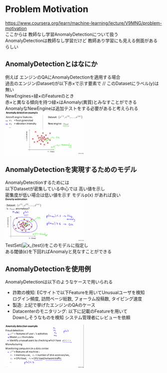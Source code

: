 # Problem Motivation
https://www.coursera.org/learn/machine-learning/lecture/V9MNG/problem-motivation  
ここからは 教師なし学習AnomalyDetectionについて扱う  
AnomalyDetectionは教師なし学習だけど 教師あり学習にも見える側面がある らしい  

## AnomalyDetectionとはなにか
例えば エンジンのQAにAnomalyDetectionを適用する場合  
過去のエンジン(Dataset)が以下赤×で示す要素で // このDatasetにラベル(y)は無い  
NewEngines=緑×のFeatureのとき  
赤×と異なる傾向を持つ緑×はAnomaly(異質)とみなすことができる  
AnomalyなNewEngineは追加テストをする必要があると考えられる  
<img src="../../img/09_01_anomaly_decetion.png" width=50% >  

## AnomalyDetectionを実現するためのモデル
AnomalyDetectionするためには  
以下Datasetが密集している中心では 高い値を示し  
密集度が低い場合は低い値を示す モデルp(x) があれば良い  
<img src="../../img/09_01_density_estimation.png" width=50% >  
TestSet(<img src="https://latex.codecogs.com/gif.latex?x_{test}" title="x_{test}" />)をこのモデルに指定し  
ある閾値(ε)を下回ればAnomalyと見なすことができる  

## AnomalyDetectionを使用例
AnomalyDetectionは以下のようなケースで用いられる  
* 詐欺の検知: ECサイトで以下Featureを用いてUnusualユーザを検知  
		ログイン頻度, 訪問ページ総数, フォーラム投稿数, タイピング速度
* 製造: 上記で挙げたエンジンのQAのケース
* Datacenterのモニタリング: 以下に記載のFeatureを用いて  
	Downしそうなものを検知 システム管理者にレビューを依頼  
<img src="../../img/09_01_anomaly_decetion_example.png" width=50% >  
